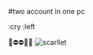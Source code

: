 #two account in one pc

:cry   :left 

🌿⛔⛔🔼🔼
![scarllet](https://www.refinery29.com/images/10549259.jpg)